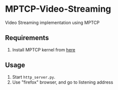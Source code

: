 # MPTCP-Video-Streaming
Video Streaming implementation using MPTCP

## Requirements
1. Install MPTCP kernel from [here](https://multipath-tcp.org/pmwiki.php/Users/HowToInstallMPTCP?)

## Usage
1. Start `http_server.py`.
2. Use "firefox" browser, and go to listening address